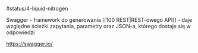 #status/4-liquid-nitrogen 

Swagger - framework do generowania [[100 REST|REST-owego API]] - daje względne ścieżki zapytania, parametry oraz JSON-a, którego dostaje się w odpowiedzi


https://swagger.io/